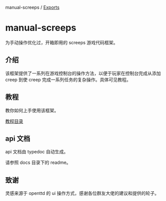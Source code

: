 manual-screeps / [Exports](modules.md)

# manual-screeps

为手动操作优化过，开箱即用的 screeps 游戏代码框架。

## 介绍

该框架提供了一系列在游戏控制台的操作方法，以便于玩家在控制台完成从添加 creep 到使 creep 完成一系列任务的复杂操作。具体可见教程。

## 教程

教你如何上手使用该框架。

[教程目录](tutorial/index.md)

## api 文档

api 文档由 typedoc 自动生成。

请参照 docs 目录下的 readme。

## 致谢

灵感来源于 openttd 的 ui 操作方式，感谢各位群友大佬的建议和提供的轮子。
